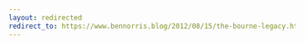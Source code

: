 ```yaml
---
layout: redirected
redirect_to: https://www.bennorris.blog/2012/08/15/the-bourne-legacy.html
---
```

